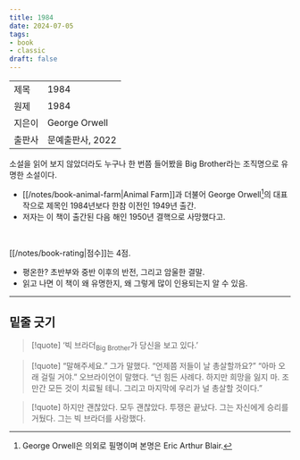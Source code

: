 ```yaml
---
title: 1984
date: 2024-07-05
tags:
- book
- classic
draft: false
---
```


| | |
| --- | --- |
| 제목 | 1984 |
| 원제 | 1984 |
| 지은이 | George Orwell |
| 출판사 | 문예출판사, 2022 |

소설을 읽어 보지 않았더라도 누구나 한 번쯤 들어봤을 Big Brother라는 조직명으로 유명한 소설이다.
- [[/notes/book-animal-farm|Animal Farm]]과 더불어 George Orwell[^1]의 대표작으로 제목인 1984년보다 한참 이전인 1949년 출간. 
- 저자는 이 책이 출간된 다음 해인 1950년 결핵으로 사망했다고.

<BR />

[[/notes/book-rating|점수]]는 4점.
- 평온한? 초반부와 중반 이후의 반전, 그리고 암울한 결말.
- 읽고 나면 이 책이 왜 유명한지, 왜 그렇게 많이 인용되는지 알 수 있음.

[^1]: George Orwell은 의외로 필명이며 본명은 Eric Arthur Blair.


---
## 밑줄 긋기
> [!quote]
> ‘빅 브라더<sub>Big Brother</sub>가 당신을 보고 있다.’

> [!quote]
> “말해주세요.” 그가 말했다. “언제쯤 저들이 날 총살할까요?” 
> “아마 오래 걸릴 거야.” 오브라이언이 말했다. “넌 힘든 사례다. 하지만 희망을 잃지 마. 조만간 모든 것이 치료될 테니. 그리고 마지막에 우리가 널 총살할 것이다.”

> [!quote] 
> 하지만 괜찮았다. 모두 괜찮았다. 투쟁은 끝났다. 그는 자신에게 승리를 거뒀다. 그는 빅 브라더를 사랑했다.